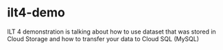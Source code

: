 # ilt4-demo
ILT 4 demonstration is talking about how to use dataset that was stored in Cloud Storage and how to transfer your data to Cloud SQL (MySQL)
